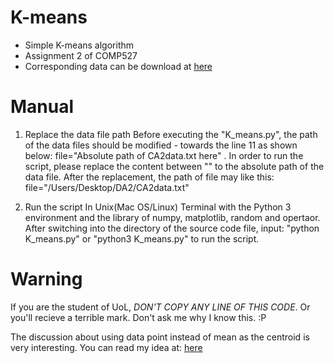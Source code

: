 # K-means
- Simple K-means algorithm
- Assignment 2 of COMP527
- Corresponding data can be download at [here](http://cgi.csc.liv.ac.uk/~danushka/lect/dm/CA2data.txt)

# Manual
1. Replace the data file path
Before executing the "K_means.py", the path of the data files should be modified - towards the line 11 as shown below:
file="Absolute path of CA2data.txt here" . 
In order to run the script, please replace the content between "" to the absolute path of the data file. After the replacement, the path of file may like this:
file="/Users/Desktop/DA2/CA2data.txt"

2. Run the script
In Unix(Mac OS/Linux) Terminal with the Python 3 environment and the library of numpy, matplotlib, random and opertaor. After switching into the directory of the source code file, input:
"python K_means.py" 
or
"python3 K_means.py"
to run the script. 

# Warning 
If you are the student of UoL, *DON'T COPY ANY LINE OF THIS CODE*. Or you'll recieve a terrible mark. 
Don't ask me why I know this. :P

The discussion about using data point instead of mean as the centroid is very interesting. You can read my idea at: [here](https://typewind.github.io/2017/03/27/instance-output/)
